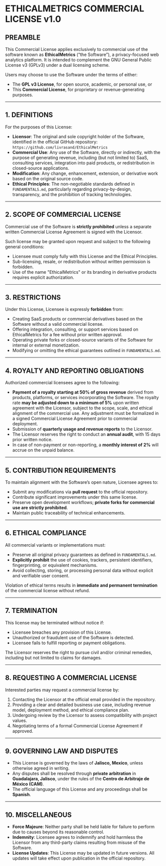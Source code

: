 # **ETHICALMETRICS COMMERCIAL LICENSE v1.0**

## **PREAMBLE**

This Commercial License applies exclusively to commercial use of the software known as **EthicalMetrics** (“the Software”), a privacy-focused web analytics platform. It is intended to complement the GNU General Public License v3 (GPLv3) under a dual licensing scheme.

Users may choose to use the Software under the terms of either:

* The **GPL v3 License**, for open source, academic, or personal use, or
* This **Commercial License**, for proprietary or revenue-generating purposes.

---

## **1. DEFINITIONS**

For the purposes of this License:

* **Licensor**: The original and sole copyright holder of the Software, identified in the official GitHub repository:
  `https://github.com/livrasand/EthicalMetrics`
* **Commercial Use**: Any use of the Software, directly or indirectly, with the purpose of generating revenue, including (but not limited to) SaaS, consulting services, integration into paid products, or redistribution in closed-source applications.
* **Modification**: Any change, enhancement, extension, or derivative work based on the original source code.
* **Ethical Principles**: The non-negotiable standards defined in `FUNDAMENTALS.md`, particularly regarding privacy-by-design, transparency, and the prohibition of tracking technologies.

---

## **2. SCOPE OF COMMERCIAL LICENSE**

Commercial use of the Software is **strictly prohibited** unless a separate written Commercial License Agreement is signed with the Licensor.

Such license may be granted upon request and subject to the following general conditions:

* Licensee must comply fully with this License and the Ethical Principles.
* Sub-licensing, resale, or redistribution without written permission is forbidden.
* Use of the name "EthicalMetrics" or its branding in derivative products requires explicit authorization.

---

## **3. RESTRICTIONS**

Under this License, Licensee is expressly **forbidden** from:

* Creating SaaS products or commercial derivatives based on the Software without a valid commercial license.
* Offering integration, consulting, or support services based on EthicalMetrics for a fee without prior written approval.
* Operating private forks or closed-source variants of the Software for internal or external monetization.
* Modifying or omitting the ethical guarantees outlined in `FUNDAMENTALS.md`.

---

## **4. ROYALTY AND REPORTING OBLIGATIONS**

Authorized commercial licensees agree to the following:

* **Payment of a royalty starting at 50% of gross revenue** derived from products, platforms, or services incorporating the Software. The royalty rate **may be adjusted down to a minimum of 5%** upon written agreement with the Licensor, subject to the scope, scale, and ethical alignment of the commercial use. Any adjustment must be formalized in a signed Commercial License Agreement prior to commercial deployment.
* Submission of **quarterly usage and revenue reports** to the Licensor.
* The Licensor reserves the right to conduct an **annual audit**, with 15 days prior written notice.
* In case of non-payment or non-reporting, a **monthly interest of 2%** will accrue on the unpaid balance.

---

## **5. CONTRIBUTION REQUIREMENTS**

To maintain alignment with the Software’s open nature, Licensee agrees to:

* Submit any modifications via **pull request** to the official repository.
* Contribute significant improvements under this same license.
* Preserve open development workflows; **private forks for commercial use are strictly prohibited**.
* Maintain public traceability of technical enhancements.

---

## **6. ETHICAL COMPLIANCE**

All commercial variants or implementations must:

* Preserve all original privacy guarantees as defined in `FUNDAMENTALS.md`.
* **Explicitly prohibit** the use of cookies, trackers, persistent identifiers, fingerprinting, or equivalent mechanisms.
* Avoid collecting, storing, or processing personal data without explicit and verifiable user consent.

Violation of ethical terms results in **immediate and permanent termination** of the commercial license without refund.

---

## **7. TERMINATION**

This license may be terminated without notice if:

* Licensee breaches any provision of this License.
* Unauthorized or fraudulent use of the Software is detected.
* Licensee fails to fulfill reporting or payment obligations.

The Licensor reserves the right to pursue civil and/or criminal remedies, including but not limited to claims for damages.

---

## **8. REQUESTING A COMMERCIAL LICENSE**

Interested parties may request a commercial license by:

1. Contacting the Licensor at the official email provided in the repository.
2. Providing a clear and detailed business use case, including revenue model, deployment method, and ethical compliance plan.
3. Undergoing review by the Licensor to assess compatibility with project values.
4. Negotiating terms of a formal Commercial License Agreement if approved.

---

## **9. GOVERNING LAW AND DISPUTES**

* This License is governed by the laws of **Jalisco, Mexico**, unless otherwise agreed in writing.
* Any disputes shall be resolved through **private arbitration** in **Guadalajara, Jalisco**, under the rules of the **Centro de Arbitraje de México (CAM)**.
* The official language of this License and any proceedings shall be **Spanish**.

---

## **10. MISCELLANEOUS**

* **Force Majeure**: Neither party shall be held liable for failure to perform due to causes beyond its reasonable control.
* **Indemnity**: Licensee agrees to indemnify and hold harmless the Licensor from any third-party claims resulting from misuse of the Software.
* **License Updates**: This License may be updated in future versions. All updates will take effect upon publication in the official repository.